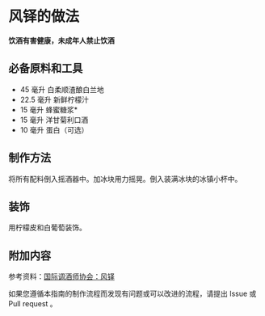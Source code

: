 
# 风铎的做法

**饮酒有害健康，未成年人禁止饮酒**

## 必备原料和工具

- 45 毫升 白柔顺渣酿白兰地 
- 22.5 毫升 新鲜柠檬汁 
- 15 毫升 蜂蜜糖浆* 
- 15 毫升 洋甘菊利口酒 
- 10 毫升 蛋白（可选）


## 制作方法

将所有配料倒入摇酒器中。加冰块用力摇晃。倒入装满冰块的冰镇小杯中。

## 装饰

用柠檬皮和白葡萄装饰。

## 附加内容

参考资料：[国际调酒师协会：风铎](https://iba-world.com/ve-n-to/)

如果您遵循本指南的制作流程而发现有问题或可以改进的流程，请提出 Issue 或 Pull request 。
